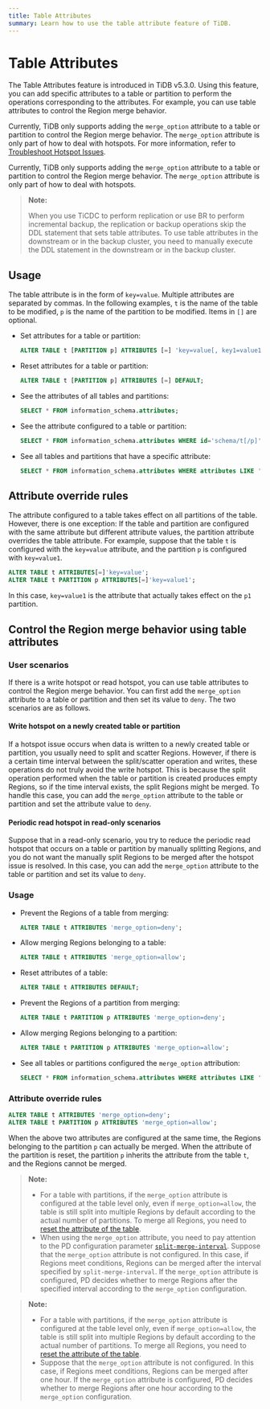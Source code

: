```yaml
---
title: Table Attributes
summary: Learn how to use the table attribute feature of TiDB.
---
```


# Table Attributes

The Table Attributes feature is introduced in TiDB v5.3.0. Using this feature, you can add specific attributes to a table or partition to perform the operations corresponding to the attributes. For example, you can use table attributes to control the Region merge behavior.

<CustomContent platform="tidb">

Currently, TiDB only supports adding the `merge_option` attribute to a table or partition to control the Region merge behavior. The `merge_option` attribute is only part of how to deal with hotspots. For more information, refer to [Troubleshoot Hotspot Issues](/troubleshoot-hot-spot-issues.md).

</CustomContent>

<CustomContent platform="tidb-cloud">

Currently, TiDB only supports adding the `merge_option` attribute to a table or partition to control the Region merge behavior. The `merge_option` attribute is only part of how to deal with hotspots.

</CustomContent>

> **Note:**
>
> When you use TiCDC to perform replication or use BR to perform incremental backup, the replication or backup operations skip the DDL statement that sets table attributes. To use table attributes in the downstream or in the backup cluster, you need to manually execute the DDL statement in the downstream or in the backup cluster.

## Usage

The table attribute is in the form of `key=value`. Multiple attributes are separated by commas. In the following examples, `t` is the name of the table to be modified, `p` is the name of the partition to be modified. Items in `[]` are optional.

+ Set attributes for a table or partition:

    ```sql
    ALTER TABLE t [PARTITION p] ATTRIBUTES [=] 'key=value[, key1=value1...]';
    ```

+ Reset attributes for a table or partition:

    ```sql
    ALTER TABLE t [PARTITION p] ATTRIBUTES [=] DEFAULT;
    ```

+ See the attributes of all tables and partitions:

    ```sql
    SELECT * FROM information_schema.attributes;
    ```

+ See the attribute configured to a table or partition:

    ```sql
    SELECT * FROM information_schema.attributes WHERE id='schema/t[/p]';
    ```

+ See all tables and partitions that have a specific attribute:

    ```sql
    SELECT * FROM information_schema.attributes WHERE attributes LIKE '%key%';
    ```

## Attribute override rules

The attribute configured to a table takes effect on all partitions of the table. However, there is one exception: If the table and partition are configured with the same attribute but different attribute values, the partition attribute overrides the table attribute. For example, suppose that the table `t` is configured with the `key=value` attribute, and the partition `p` is configured with `key=value1`.

```sql
ALTER TABLE t ATTRIBUTES[=]'key=value';
ALTER TABLE t PARTITION p ATTRIBUTES[=]'key=value1';
```

In this case, `key=value1` is the attribute that actually takes effect on the `p1` partition.

## Control the Region merge behavior using table attributes

### User scenarios

If there is a write hotspot or read hotspot, you can use table attributes to control the Region merge behavior. You can first add the `merge_option` attribute to a table or partition and then set its value to `deny`. The two scenarios are as follows.

#### Write hotspot on a newly created table or partition

If a hotspot issue occurs when data is written to a newly created table or partition, you usually need to split and scatter Regions. However, if there is a certain time interval between the split/scatter operation and writes, these operations do not truly avoid the write hotspot. This is because the split operation performed when the table or partition is created produces empty Regions, so if the time interval exists, the split Regions might be merged. To handle this case, you can add the `merge_option` attribute to the table or partition and set the attribute value to `deny`.

#### Periodic read hotspot in read-only scenarios

Suppose that in a read-only scenario, you try to reduce the periodic read hotspot that occurs on a table or partition by manually splitting Regions, and you do not want the manually split Regions to be merged after the hotspot issue is resolved. In this case, you can add the `merge_option` attribute to the table or partition and set its value to `deny`.

### Usage

+ Prevent the Regions of a table from merging:

    ```sql
    ALTER TABLE t ATTRIBUTES 'merge_option=deny';
    ```

+ Allow merging Regions belonging to a table:

    ```sql
    ALTER TABLE t ATTRIBUTES 'merge_option=allow';
    ```

+ Reset attributes of a table:

    ```sql
    ALTER TABLE t ATTRIBUTES DEFAULT;
    ```

+ Prevent the Regions of a partition from merging:

    ```sql
    ALTER TABLE t PARTITION p ATTRIBUTES 'merge_option=deny';
    ```

+ Allow merging Regions belonging to a partition:

    ```sql
    ALTER TABLE t PARTITION p ATTRIBUTES 'merge_option=allow';
    ```

+ See all tables or partitions configured the `merge_option` attribution:

    ```sql
    SELECT * FROM information_schema.attributes WHERE attributes LIKE '%merge_option%';
    ```

### Attribute override rules

```sql
ALTER TABLE t ATTRIBUTES 'merge_option=deny';
ALTER TABLE t PARTITION p ATTRIBUTES 'merge_option=allow';
```

When the above two attributes are configured at the same time, the Regions belonging to the partition `p` can actually be merged. When the attribute of the partition is reset, the partition `p` inherits the attribute from the table `t`, and the Regions cannot be merged.

<CustomContent platform="tidb">

> **Note:**
>
> - For a table with partitions, if the `merge_option` attribute is configured at the table level only, even if `merge_option=allow`, the table is still split into multiple Regions by default according to the actual number of partitions. To merge all Regions, you need to [reset the attribute of the table](#usage).
> - When using the `merge_option` attribute, you need to pay attention to the PD configuration parameter [`split-merge-interval`](/pd-configuration-file.md#split-merge-interval). Suppose that the `merge_option` attribute is not configured. In this case, if Regions meet conditions, Regions can be merged after the interval specified by `split-merge-interval`. If the `merge_option` attribute is configured, PD decides whether to merge Regions after the specified interval according to the `merge_option` configuration.

</CustomContent>

<CustomContent platform="tidb-cloud">

> **Note:**
>
> - For a table with partitions, if the `merge_option` attribute is configured at the table level only, even if `merge_option=allow`, the table is still split into multiple Regions by default according to the actual number of partitions. To merge all Regions, you need to [reset the attribute of the table](#usage).
> - Suppose that the `merge_option` attribute is not configured. In this case, if Regions meet conditions, Regions can be merged after one hour. If the `merge_option` attribute is configured, PD decides whether to merge Regions after one hour according to the `merge_option` configuration.

</CustomContent>